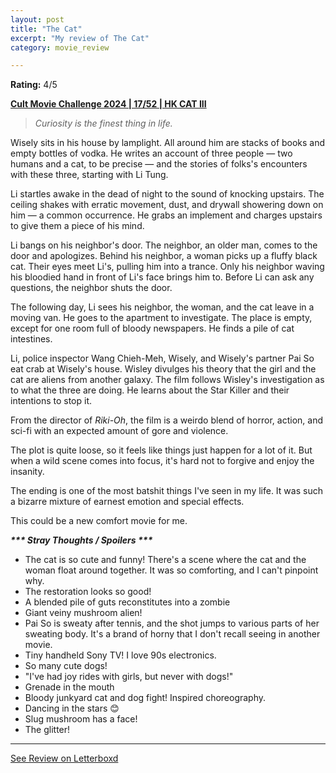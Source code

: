 ```yaml
---
layout: post
title: "The Cat"
excerpt: "My review of The Cat"
category: movie_review

---
```


**Rating:** 4/5

<b><a href="https://boxd.it/rIGbC/detail" title="Cult Movie Challenge 2024 | 17/52 | HK CAT III">Cult Movie Challenge 2024 | 17/52 | HK CAT III</a></b>

<blockquote><i>Curiosity is the finest thing in life.</i></blockquote>
Wisely sits in his house by lamplight. All around him are stacks of books and empty bottles of vodka. He writes an account of three people — two humans and a cat, to be precise — and the stories of folks's encounters with these three, starting with Li Tung.

Li startles awake in the dead of night to the sound of knocking upstairs. The ceiling shakes with erratic movement, dust, and drywall showering down on him — a common occurrence. He grabs an implement and charges upstairs to give them a piece of his mind.

Li bangs on his neighbor's door. The neighbor, an older man, comes to the door and apologizes. Behind his neighbor, a woman picks up a fluffy black cat. Their eyes meet Li's, pulling him into a trance. Only his neighbor waving his bloodied hand in front of Li's face brings him to. Before Li can ask any questions, the neighbor shuts the door.

The following day, Li sees his neighbor, the woman, and the cat leave in a moving van. He goes to the apartment to investigate. The place is empty, except for one room full of bloody newspapers. He finds a pile of cat intestines.

Li, police inspector Wang Chieh-Meh, Wisely, and Wisely's partner Pai So eat crab at Wisely's house. Wisley divulges his theory that the girl and the cat are aliens from another galaxy. The film follows Wisley's investigation as to what the three are doing. He learns about the Star Killer and their intentions to stop it.

From the director of <i>Riki-Oh</i>, the film is a weirdo blend of horror, action, and sci-fi with an expected amount of gore and violence.

The plot is quite loose, so it feels like things just happen for a lot of it. But when a wild scene comes into focus, it's hard not to forgive and enjoy the insanity.

The ending is one of the most batshit things I've seen in my life. It was such a bizarre mixture of earnest emotion and special effects.

This could be a new comfort movie for me.


<i><b>*** Stray Thoughts / Spoilers ***</b></i>
* The cat is so cute and funny! There's a scene where the cat and the woman float around together. It was so comforting, and I can't pinpoint why.
* The restoration looks so good!
* A blended pile of guts reconstitutes into a zombie
* Giant veiny mushroom alien!
* Pai So is sweaty after tennis, and the shot jumps to various parts of her sweating body. It's a brand of horny that I don't recall seeing in another movie.
* Tiny handheld Sony TV! I love 90s electronics.
* So many cute dogs!
* "I've had joy rides with girls, but never with dogs!"
* Grenade in the mouth
* Bloody junkyard cat and dog fight! Inspired choreography.
* Dancing in the stars 😊 
* Slug mushroom has a face!
* The glitter!

<hr>

[See Review on Letterboxd](https://boxd.it/6k3bxT)
